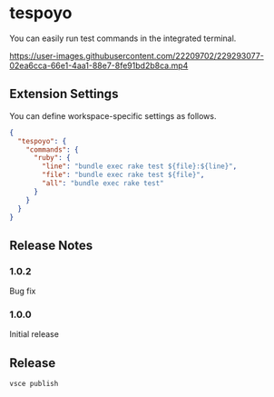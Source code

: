 # tespoyo

You can easily run test commands in the integrated terminal.



https://user-images.githubusercontent.com/22209702/229293077-02ea6cca-66e1-4aa1-88e7-8fe91bd2b8ca.mp4



## Extension Settings

You can define workspace-specific settings as follows.

```json
{
  "tespoyo": {
    "commands": {
      "ruby": {
        "line": "bundle exec rake test ${file}:${line}",
        "file": "bundle exec rake test ${file}",
        "all": "bundle exec rake test"
      }
    }
  }
}
```

## Release Notes

### 1.0.2

Bug fix

### 1.0.0

Initial release

## Release

```
vsce publish
```
